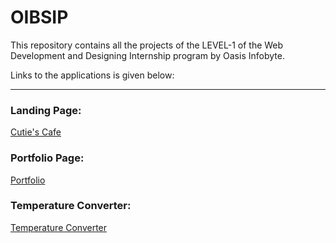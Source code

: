 # OIBSIP
This repository contains all the projects of the LEVEL-1 of the Web Development and Designing Internship program by Oasis Infobyte.

Links to the applications is given below:
<hr></hr>
<h3>Landing Page:</h3><a href="https://cutiescafe.vercel.app/">Cutie's Cafe</a>
<h3>Portfolio Page:</h3><a href="https://dilsekh.vercel.app/">Portfolio</a>
<h3>Temperature Converter:</h3><a href="https://temperatureconverter-iota.vercel.app/">Temperature Converter</a>
